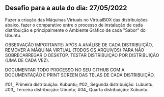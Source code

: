 ## Desafio para a aula do dia: 27/05/2022

Fazer a criação das Máquinas Virtuais no VirtualBOX das distribuições abaixo, fazer o comparativo entre o processo de instalação de cada distribuição e principalmente o Ambiente Gráfico de cada "Sabor" do Ubuntu.

OBSERVAÇÃO IMPORTANTE: APÓS A ANÁLISE DE CADA DISTRIBUIÇÃO, REMOVER A MÁQUINA VIRTUAL (TODOS OS ARQUIVOS) PARA NÃO SOBRECARREGAR O DESKTOP. TESTAR DISTRIBUIÇÃO POR DISTRIBUIÇÃO (UMA DE CADA VEZ).

DOCUMENTAR TODO PROCESSO NO SEU GITHUB COM A DOCUMENTAÇÃO E PRINT SCREEN DAS TELAS DE CADA DISTRIBUIÇÃO.

#01_ Primeira distribuição: Kubuntu;
#02_ Segunda distribuição: Lubuntu;
#03_ Terceira distribuição: Ubuntu;
#04_ Quarta distribuição: Xubuntu.